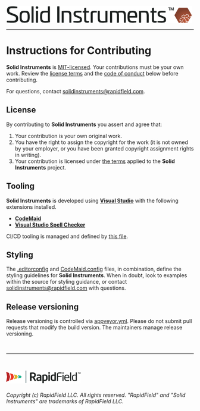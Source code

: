<!--
Copyright (c) RapidField LLC. Licensed under the MIT License. See LICENSE.txt in the project root for license information.
-->

[![Solid Instruments logo](SolidInstruments.Logo.Color.Transparent.500w.png)](README.md)
- - -

# Instructions for Contributing

**Solid Instruments** is [MIT-licensed](https://en.wikipedia.org/wiki/MIT_License). Your contributions must be your own work. Review the [license terms](LICENSE.txt) and the [code of conduct](CODE_OF_CONDUCT.md) below before contributing.

For questions, contact [solidinstruments@rapidfield.com](mailto:solidinstruments@rapidfield.com).

## License

By contributing to **Solid Instruments** you assert and agree that:

1. Your contribution is your own original work.
2. You have the right to assign the copyright for the work (it is not owned by your employer, or you have been granted copyright assignment rights in writing).
3. Your contribution is licensed under [the terms](LICENSE.txt)  applied to the **Solid Instruments** project.

## Tooling

**Solid Instruments** is developed using [**Visual Studio**](https://visualstudio.microsoft.com/downloads) with the following extensions installed.

- [**CodeMaid**](http://www.codemaid.net)
- [**Visual Studio Spell Checker**](https://ewsoftware.github.io/VSSpellChecker)

CI/CD tooling is managed and defined by [this file](https://github.com/RapidField/solid-instruments/blob/master/cicd/modules/AutomationTools.psm1).

## Styling

The [.editorconfig](.editorconfig) and [CodeMaid.config](CodeMaid.config) files, in combination, define the styling guidelines for **Solid Instruments**. When in doubt, look to examples within the source for styling guidance, or contact [solidinstruments@rapidfield.com](mailto:solidinstruments@rapidfield.com) with questions.

## Release versioning

Release versioning is controlled via [appveyor.yml](appveyor.yml). Please do not submit pull requests that modify the build version. The maintainers manage release versioning.

<br />

- - -

<br />

[![RapidField logo](RapidField.Logo.Color.Black.Transparent.200w.png)](https://www.rapidfield.com)

###### Copyright (c) RapidField LLC. All rights reserved. "RapidField" and "Solid Instruments" are trademarks of RapidField LLC.
